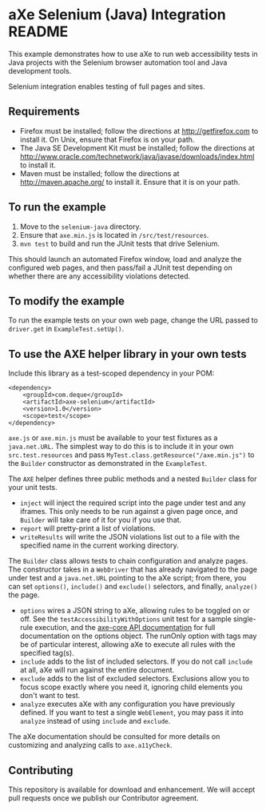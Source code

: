 # aXe Selenium (Java) Integration README #

This example demonstrates how to use aXe to run web accessibility tests in Java
projects with the Selenium browser automation tool and Java development tools.

Selenium integration enables testing of full pages and sites.

## Requirements ##

* Firefox must be installed; follow the directions at http://getfirefox.com to
  install it.  On Unix, ensure that Firefox is on your path.
* The Java SE Development Kit must be installed; follow the directions at
  http://www.oracle.com/technetwork/java/javase/downloads/index.html to install
  it.
* Maven must be installed; follow the directions at http://maven.apache.org/ to
  install it. Ensure that it is on your path.

## To run the example ##

1. Move to the `selenium-java` directory.
2. Ensure that `axe.min.js` is located in `/src/test/resources`.
3. `mvn test` to build and run the JUnit tests that drive Selenium.

This should launch an automated Firefox window, load and analyze the
configured web pages, and then pass/fail a JUnit test depending on whether
there are any accessibility violations detected.

## To modify the example ##

To run the example tests on your own web page, change the URL passed to
`driver.get` in `ExampleTest.setUp()`.

## To use the AXE helper library in your own tests ##

Include this library as a test-scoped dependency in your POM:

    <dependency>
        <groupId>com.deque</groupId>
        <artifactId>axe-selenium</artifactId>
        <version>1.0</version>
        <scope>test</scope>
    </dependency>

`axe.js` or `axe.min.js` must be available to your test fixtures as a
`java.net.URL`. The simplest way to do this is to include it in your own
`src.test.resources` and pass `MyTest.class.getResource("/axe.min.js")` to the
`Builder` constructor as demonstrated in the `ExampleTest`.

The `AXE` helper defines three public methods and a nested `Builder` class for
your unit tests.

* `inject` will inject the required script into the page under test and any
iframes.  This only needs to be run against a given page once, and `Builder`
will take care of it for you if you use that.
* `report` will pretty-print a list of violations.
* `writeResults` will write the JSON violations list out to a file with the
specified name in the current working directory.

The `Builder` class allows tests to chain configuration and analyze pages. The
constructor takes in a `WebDriver` that has already navigated to the page under
test and a `java.net.URL` pointing to the aXe script; from there, you can set
`options()`, `include()` and `exclude()` selectors, and finally, `analyze()`
the page.

* `options` wires a JSON string to aXe, allowing rules to be toggled on
or off. See the `testAccessibilityWithOptions` unit test for a sample
single-rule execution, and the [axe-core API documentation](https://github.com/dequelabs/axe-core/blob/master/doc/API.md#b-options-parameter)
for full documentation on the options object. The runOnly option with tags
may be of particular interest, allowing aXe to execute all rules with the
specified tag(s).
* `include` adds to the list of included selectors. If you do not call
`include` at all, aXe will run against the entire document.
* `exclude` adds to the list of excluded selectors. Exclusions allow you to
focus scope exactly where you need it, ignoring child elements you don't want
to test.
* `analyze` executes aXe with any configuration you have previously
defined. If you want to test a single `WebElement`, you may pass it into
`analyze` instead of using `include` and `exclude`.

The aXe documentation should be consulted for more details on customizing and
analyzing calls to `axe.a11yCheck`.

## Contributing ##

This repository is available for download and enhancement. We will accept pull
requests once we publish our Contributor agreement.
